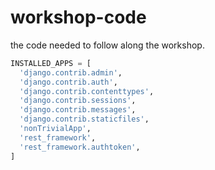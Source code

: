 # workshop-code
the code needed to follow along the workshop.

```python
INSTALLED_APPS = [
  'django.contrib.admin',
  'django.contrib.auth',
  'django.contrib.contenttypes',
  'django.contrib.sessions',
  'django.contrib.messages',
  'django.contrib.staticfiles',
  'nonTrivialApp',
  'rest_framework',
  'rest_framework.authtoken',
]
```
